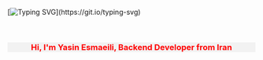 [![Typing SVG](https://readme-typing-svg.demolab.com/?lines=Python+Developer;Backend+Developer;)](https://git.io/typing-svg)

<br>
<h3 align="center" style="color:Violet ;background: #f2f2f2; color: red;">
  Hi, I'm Yasin Esmaeili, Backend Developer from Iran
</h3>



